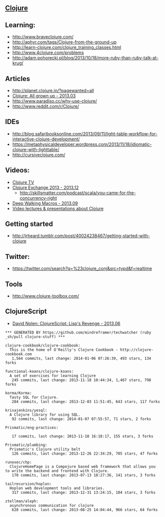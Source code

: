 ## [Clojure](http://clojure.org/)


## Learning:
  - http://www.braveclojure.com/
  - http://aphyr.com/tags/Clojure-from-the-ground-up
  - http://learn-clojure.com/clojure_training_classes.html
  - http://www.4clojure.com/problems
  - http://adam.pohorecki.pl/blog/2013/10/18/more-ruby-than-ruby-talk-at-krug/

## Articles
  - http://planet.clojure.in/?pagewanted=all
  - [Clojure: All grown up - 2013.03]( http://wit.io/posts/clojure-all-grown-up)
  - http://www.paradiso.cc/why-use-clojure/
  - http://www.reddit.com/r/Clojure/

## IDEs
  - http://blog.safaribooksonline.com/2013/09/11/light-table-workflow-for-interactive-clojure-development/
  - https://metaphysicaldeveloper.wordpress.com/2013/11/18/idiomatic-clojure-with-lighttable/
  - http://cursiveclojure.com/

## Videos:
  - [Clojure TV](http://www.youtube.com/user/ClojureTV?feature=watch)
  - [Clojure Exchange 2013 - 2013.12](http://skillsmatter.com/event/scala/clojure-exchange-2013)
    - http://skillsmatter.com/podcast/scala/you-came-for-the-concurrency-right
  - [Deep Walking Macros - 2013.09](http://www.youtube.com/watch?v=HXfDK1OYpco)
  - [Video lectures & presentations about Clojure](http://alexott.net/en/clojure/video.html)


## Getting started
  - http://jrheard.tumblr.com/post/40024238467/getting-started-with-clojure


## Twitter:
  - https://twitter.com/search?q=%23clojure_conj&src=typd&f=realtime


## Tools
  - http://www.clojure-toolbox.com/

## ClojureScript
  - [David Nolen: ClojureScript: Lisp's Revenge - 2013.06](http://vimeo.com/68334908?)

<!-- PROJECTS_LIST_START -->
    *** GENERATED BY https://github.com/mindreframer/techwatcher (ruby _sh/pull clojure-stuff) *** 

    clojure-cookbook/clojure-cookbook:
      This is the home of O'Reilly's Clojure Cookbook - http://clojure-cookbook.com
       1,564 commits, last change: 2014-01-06 07:26:39, 493 stars, 134 forks

    functional-koans/clojure-koans:
      A set of exercises for learning Clojure
       245 commits, last change: 2013-11-18 10:44:34, 1,467 stars, 798 forks

    korma/Korma:
      Tasty SQL for Clojure.
       284 commits, last change: 2013-12-03 11:51:45, 643 stars, 117 forks

    krisajenkins/yesql:
      A Clojure library for using SQL.
       92 commits, last change: 2014-01-07 07:55:57, 71 stars, 2 forks

    Prismatic/eng-practices:

       17 commits, last change: 2013-11-10 16:18:17, 155 stars, 3 forks

    Prismatic/plumbing:
      Prismatic's Clojure utility belt
       126 commits, last change: 2013-12-26 22:34:29, 705 stars, 47 forks

    runexec/chp:
      ClojureHomePage is a Compojure based web framework that allows you to write the backend and frontend with Clojure.
       170 commits, last change: 2013-07-13 18:27:36, 141 stars, 3 forks

    tailrecursion/hoplon:
      Hoplon web development tools and libraries.
       317 commits, last change: 2013-12-31 13:24:15, 104 stars, 3 forks

    ztellman/aleph:
      asynchronous communication for clojure
       628 commits, last change: 2013-08-25 14:04:44, 966 stars, 64 forks
<!-- PROJECTS_LIST_END -->
